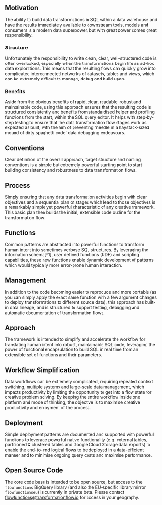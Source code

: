 ## Motivation
The ability to build data transformations in SQL within a data warehouse and have the results immediately available to downstream tools, models and consumers is a modern data superpower, but with great power comes great responsibility.  








### Structure
Unfortunately the responsibility to write clean, clear, well-structured code is often overlooked, especially when the transformations begin life as ad-hoc data explorations.  This means that the resulting flows can quickly grow into complicated interconnected networks of datasets, tables and views, which can be extremely difficult to manage, debug and build upon.


### Benefits
Aside from the obvious benefits of rapid, clear, readable, robust and maintainable code, using this approach ensures that the resulting code is structured consistently and benefits from standardised helper and profiling functions from the start, within the SQL query editor.  It helps with step-by-step testing to ensure that the data transformation flow stages work as expected as built, with the aim of preventing 'needle in a haystack-sized mound of dirty spaghetti code' data debugging endeavours.

## Conventions
Clear definition of the overall approach, target structure and naming conventions is a simple but extremely powerful starting point to start building consistency and robustness to data transformation flows. 

## Process
Simply ensuring that any data transformation activities begin with clear objectives and a sequential plan of stages which lead to those objectives is a remarkably simple yet powerful characteristic of any creative framework.  This basic plan then builds the initial, extensible code outline for the transformation flow.

## Functions
Common patterns are abstracted into powerful functions to transform human intent into sometimes verbose SQL structures.  By leveraging the information schema[^1], user defined functions (UDF) and scripting capabilities, these new functions enable dynamic development of patterns which would typically more error-prone human interaction.  

## Management
In addition to the code becoming easier to reproduce and more portable (as you can simply apply the exact same function with a few argument changes to deploy transformations to different source data), this approach has built-in data lineage, and is structured to support testing, debugging and automatic documentation of transformation flows.

## Approach
The framework is intended to simplify and accelerate the workflow for translating human intent into robust, maintainable SQL code, leveraging the power of functional encapsulation to build SQL in real time from an extensible set of functions and their parameters.

## Workflow Simplification
Data workflows can be extremely complicated, requiring repeated context switching, multiple systems and large-scale data management, which impacts productivity by limiting the opportunity to get into a flow state for creative problem solving.  By keeping the entire workflow inside one platform and mode of thinking, the objective is to maximise creative productivity and enjoyment of the process.

## Deployment
Simple deployment patterns are documented and supported with powerful functions to leverage powerful native functionality (e.g. external tables, partitioned & clustered tables and Google Cloud Storage data exports) to enable the end-to-end logical flows to be deployed in a data-efficient manner and to minimise ongoing query costs and maximise performance.

## Open Source Code
The core code base is intended to be open source, but access to the `flowfunctions` BigQuery library (and also the EU-specific library mirror `flowfunctionseu`) is currently in private beta.  Please contact [flowfunctions@transformationflow.io](mailto:flowfunctions@transformationflow.io) for access in your geography.

